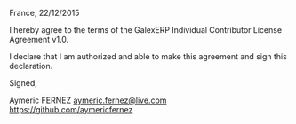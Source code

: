 France, 22/12/2015

I hereby agree to the terms of the GalexERP Individual Contributor License
Agreement v1.0.

I declare that I am authorized and able to make this agreement and sign this
declaration.

Signed,

Aymeric FERNEZ aymeric.fernez@live.com https://github.com/aymericfernez
